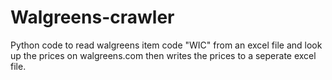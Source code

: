 # Walgreens-crawler
Python code to read walgreens item code "WIC" from an excel file and look up the prices on walgreens.com then writes the prices to a seperate excel file.
